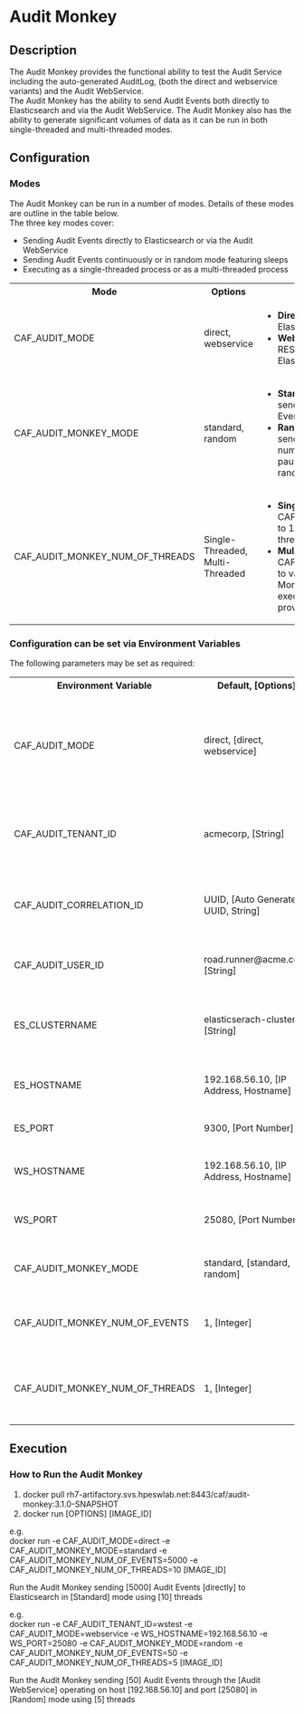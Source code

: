 # Audit Monkey

## Description
The Audit Monkey provides the functional ability to test the Audit Service including the auto-generated AuditLog, (both the direct and webservice variants) and the Audit WebService.  
The Audit Monkey has the ability to send Audit Events both directly to Elasticsearch and via the Audit WebService.
The Audit Monkey also has the ability to generate significant volumes of data as it can be run in both single-threaded and multi-threaded modes.  

## Configuration

### Modes
The Audit Monkey can be run in a number of modes. Details of these modes are outline in the table below.  
The three key modes cover:  

* Sending Audit Events directly to Elasticsearch or via the Audit WebService
* Sending Audit Events continuously or in random mode featuring sleeps
* Executing as a single-threaded process or as a multi-threaded process

<table>
  <tr>
    <th>Mode</th>
    <th>Options</th>
    <th>Description</th>
  </tr>
  <tr>
    <td>CAF_AUDIT_MODE</td>
    <td>direct, webservice</td>
    <td>
      <ul>
        <li><b>Direct:</b> Audit Events are sent directly to Elasticsearch</li>
        <li><b>WebService:</b> Audit Events are sent via the RESTful API of the Audit WebService to Elasticsearch</li>
      </ul>
    </td>
  </tr>
  <tr>
    <td>CAF_AUDIT_MONKEY_MODE</td>
    <td>standard, random</td>
    <td>
      <ul>
        <li><b>Standard:</b> The Audit Monkey attempts to send the specified number of Audit Events as quickly as possible</li>
        <li><b>Random:</b> The Audit Monkey attempts to send portions of the overall specified number of Audit Events interlaced with pauses of execution, to create a pseudo randam sequence of Audit Events</li>
      </ul>
    </td>
  </tr>
  <tr>
    <td>CAF_AUDIT_MONKEY_NUM_OF_THREADS</td>
    <td>Single-Threaded, Multi-Threaded</td>
    <td>
      <ul>
        <li><b>Single-Threaded:</b> Setting CAF_AUDIT_MONKEY_NUM_OF_THREADS to 1, will run the Audit Monkey as a single threaded process</li>
        <li><b>Multi-Threaded:</b> Setting CAF_AUDIT_MONKEY_NUM_OF_THREADS to value greater than 1, will run the Audit Monkey as a multi-threaded process executing in the number of threads provided</li>
      </ul>
    </td>
  </tr>
</table>

### Configuration can be set via Environment Variables  
The following parameters may be set as required:

<table>
  <tr>
    <th>Environment Variable</th>
    <th>Default, [Options]</th>
    <th>Description</th>
  </tr>
  <tr>
    <td>CAF_AUDIT_MODE</td>
    <td>direct, [direct, webservice]</td>
    <td>Determines if the Audit Monkey sends Audit Events directly to Elasticsearch or via the WebService</td>
  </tr>
  <tr>
    <td>CAF_AUDIT_TENANT_ID</td>
    <td>acmecorp, [String]</td>
    <td>Tenant Id, forms the index for the Audit Events within Elasticsearch</td>
  </tr>
  <tr>
    <td>CAF_AUDIT_CORRELATION_ID</td>
    <td>UUID, [Auto Generated UUID, String]</td>
    <td>Can uniquely identify a particular run of the Audit Monkey</td>
  </tr>
  <tr>
    <td>CAF_AUDIT_USER_ID</td>
    <td>road.runner@acme.com, [String]</td>
    <td>Configurable field, available to the user</td>
  </tr>
  <tr>
    <td>ES_CLUSTERNAME</td>
    <td>elasticserach-cluster, [String]</td>
    <td>Name of the Elasticsearch Cluster the Audit Monkey is to run against</td>
  </tr>
  <tr>
    <td>ES_HOSTNAME</td>
    <td>192.168.56.10, [IP Address, Hostname]</td>
    <td>IP Address or Hostname of Elasticsearch</td>
  </tr>
  <tr>
    <td>ES_PORT</td>
    <td>9300, [Port Number]</td>
    <td>Network Port Number of Elasticsearch</td>
  </tr>
  <tr>
    <td>WS_HOSTNAME</td>
    <td>192.168.56.10, [IP Address, Hostname]</td>
    <td>IP Address or Hostname of the Audit WebService</td>
  </tr>
  <tr>
    <td>WS_PORT</td>
    <td>25080, [Port Number]</td>
    <td>Network Port Number of the Audit WebService</td>
  </tr>
  <tr>
    <td>CAF_AUDIT_MONKEY_MODE</td>
    <td>standard, [standard, random]</td>
    <td>Type of Audit Monkey to run</td>
  </tr>
  <tr>
    <td>CAF_AUDIT_MONKEY_NUM_OF_EVENTS</td>
    <td>1, [Integer]</td>
    <td>Number of Audit Events to produce and send to Elasticsearch</td>
  </tr>
  <tr>
    <td>CAF_AUDIT_MONKEY_NUM_OF_THREADS</td>
    <td>1, [Integer]</td>
    <td>Number of threads to spin up which will send Audit Events</td>
  </tr>
</table>

## Execution

### How to Run the Audit Monkey
1. docker pull rh7-artifactory.svs.hpeswlab.net:8443/caf/audit-monkey:3.1.0-SNAPSHOT
2. docker run [OPTIONS] [IMAGE\_ID]

e.g.  
docker run -e CAF\_AUDIT\_MODE=direct -e CAF\_AUDIT\_MONKEY\_MODE=standard -e CAF\_AUDIT\_MONKEY\_NUM\_OF\_EVENTS=5000 -e CAF\_AUDIT\_MONKEY\_NUM\_OF\_THREADS=10 [IMAGE\_ID]  

Run the Audit Monkey sending [5000] Audit Events [directly] to Elasticsearch in [Standard] mode using [10] threads

e.g.  
docker run -e CAF\_AUDIT\_TENANT\_ID=wstest -e CAF\_AUDIT\_MODE=webservice -e WS\_HOSTNAME=192.168.56.10 -e WS\_PORT=25080 -e CAF\_AUDIT\_MONKEY_MODE=random -e CAF\_AUDIT\_MONKEY\_NUM\_OF\_EVENTS=50 -e CAF\_AUDIT\_MONKEY\_NUM\_OF\_THREADS=5 [IMAGE\_ID]  

Run the Audit Monkey sending [50] Audit Events through the [Audit WebService] operating on host [192.168.56.10] and port [25080] in [Random] mode using [5] threads

